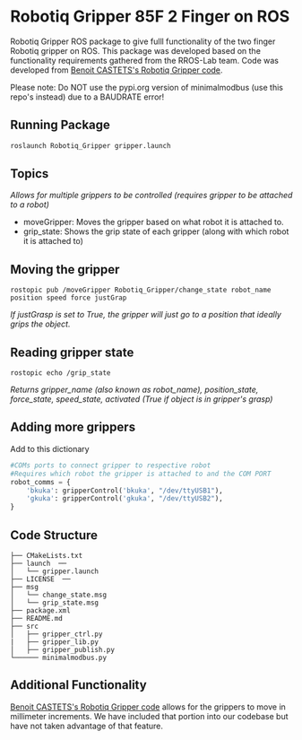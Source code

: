 # Robotiq Gripper 85F 2 Finger on ROS
Robotiq Gripper ROS package to give fulll functionality of the two finger Robotiq gripper on ROS. This package was developed based on the functionality requirements gathered from the RROS-Lab team. Code was developed from [Benoit CASTETS's Robotiq Gripper code](https://github.com/castetsb/pyRobotiqGripper/blob/master/robotiqGripper.py). 

Please note: Do NOT use the pypi.org version of minimalmodbus (use this repo's instead) due to a BAUDRATE error!


## Running Package
```bash
roslaunch Robotiq_Gripper gripper.launch
```

## Topics
_Allows for multiple grippers to be controlled (requires gripper to be attached to a robot)_
* moveGripper: Moves the gripper based on what robot it is attached to.
* grip_state: Shows the grip state of each gripper (along with which robot it is attached to)

## Moving the gripper
`rostopic pub /moveGripper Robotiq_Gripper/change_state robot_name position speed force justGrap`

_If justGrasp is set to True, the gripper will just go to a position that ideally grips the object._

## Reading gripper state
`rostopic echo /grip_state` 

_Returns gripper_name (also known as robot_name), position_state, force_state, speed_state, activated (True if object is in gripper's grasp)_

## Adding more grippers
Add to this dictionary
```python 
#COMs ports to connect gripper to respective robot
#Requires which robot the gripper is attached to and the COM PORT
robot_comms = {
    'bkuka': gripperControl('bkuka', "/dev/ttyUSB1"),
    'gkuka': gripperControl('gkuka', "/dev/ttyUSB2"),
}
```

## Code Structure
```
├── CMakeLists.txt  
├── launch  ──
│   └── gripper.launch  
├── LICENSE  ──
├── msg  
│   └── change_state.msg  
│   └── grip_state.msg
├── package.xml  
├── README.md  
├── src  
│   ├── gripper_ctrl.py
|   ├── gripper_lib.py 
│   ├── gripper_publish.py  
└────── minimalmodbus.py 
```
## Additional Functionality
[Benoit CASTETS's Robotiq Gripper code](https://github.com/castetsb/pyRobotiqGripper/blob/master/robotiqGripper.py) allows for the grippers to move in millimeter increments. We have included that portion into our codebase but have not taken advantage of that feature.
